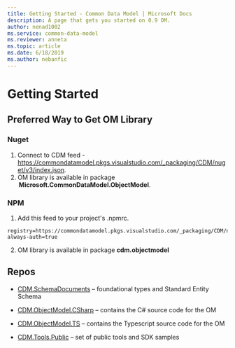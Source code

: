 ```yaml
---
title: Getting Started - Common Data Model | Microsoft Docs
description: A page that gets you started on 0.9 OM.
author: nenad1002
ms.service: common-data-model
ms.reviewer: anneta
ms.topic: article
ms.date: 6/18/2019
ms.author: nebanfic
---
```


# Getting Started


## Preferred Way to Get OM Library

### Nuget

1. Connect to CDM feed - <a href ="https://commondatamodel.pkgs.visualstudio.com/_packaging/CDM/nuget/v3/index.json">https://commondatamodel.pkgs.visualstudio.com/_packaging/CDM/nuget/v3/index.json</a>.
2. OM library is available in package  **Microsoft.CommonDataModel.ObjectModel**.

### NPM

1. Add this feed to your project's .npmrc.

```
registry=https://commondatamodel.pkgs.visualstudio.com/_packaging/CDM/npm/registry/
always-auth=true
```

2. OM library is available in package **cdm.objectmodel** 

## Repos

- <a href = "https://commondatamodel.visualstudio.com/CDM/_git/CDM.SchemaDocuments?version=GBfeatures%2Fcdm0.9">CDM.SchemaDocuments</a> – foundational types and Standard Entity Schema 

- <a href = "https://commondatamodel.visualstudio.com/CDM/_git/CDM.ObjectModel.CSharp?version=GBfeatures%2Fcdm0.9">CDM.ObjectModel.CSharp</a> – contains the C# source code for the OM 

- <a href = "https://commondatamodel.visualstudio.com/CDM/_git/CDM.ObjectModel.TS?version=GBfeatures%2Fcdm0.9">CDM.ObjectModel.TS</a> – contains the Typescript source code for the OM 

- <a href = "https://commondatamodel.visualstudio.com/CDM/_git/CDM.Tools.Public?version=GBfeatures%2Fcdm0.9">CDM.Tools.Public</a> – set of public tools and SDK samples 



